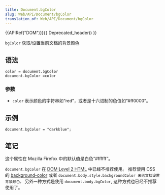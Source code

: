 ```yaml
---
title: Document.bgColor
slug: Web/API/Document/bgColor
translation_of: Web/API/Document/bgColor
---
```

{{APIRef("DOM")}}{{ Deprecated_header() }}

`bgColor` 获取/设置当前文档的背景颜色

## 语法

```plain
color = document.bgColor
document.bgColor =color
```

### 参数

- `color` 表示颜色的字符串如“red”，或者是十六进制的色值如“#ff0000”。

## 示例

```plain
document.bgColor = "darkblue";
```

## 笔记

这个属性在 Mozilla Firefox 中的默认值是白色“#ffffff”。

`document.bgColor` 在 [DOM Level 2 HTML](http://www.w3.org/TR/DOM-Level-2-HTML/html.html#ID-26809268) 中已经不推荐使用。 推荐使用 CSS 的 [background-color](en/CSS/background-color) 或者 `document.body.style.backgroundColor 来给文档设置背景颜色。` 另外一种方式是使用 `document.body.bgColor`, 这种方式也已经不推荐使用了。
